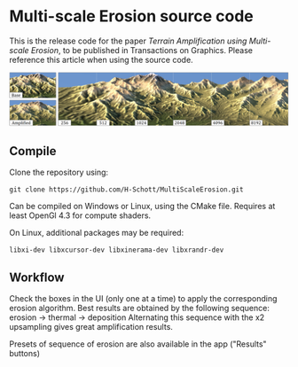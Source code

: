 # Multi-scale Erosion source code

This is the release code for the paper *Terrain Amplification using Multi-scale Erosion*, to be published in Transactions on Graphics. Please reference this article when using the source code.

![](teaser.png)

## Compile

Clone the repository using:
```
git clone https://github.com/H-Schott/MultiScaleErosion.git
```

Can be compiled on Windows or Linux, using the CMake file.
Requires at least OpenGl 4.3 for compute shaders.

On Linux, additional packages may be required:
```
libxi-dev libxcursor-dev libxinerama-dev libxrandr-dev
```

## Workflow

Check the boxes in the UI (only one at a time) to apply the corresponding erosion algorithm.
Best results are obtained by the following sequence:
erosion -> thermal -> deposition
Alternating this sequence with the x2 upsampling gives great amplification results.

Presets of sequence of erosion are also available in the app ("Results" buttons)
